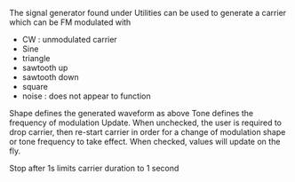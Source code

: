 The signal generator found under Utilities can be used to generate a carrier which can be FM modulated with
* CW : unmodulated carrier
* Sine 
* triangle
* sawtooth up
* sawtooth down
* square
* noise : does not appear to function

Shape defines the generated waveform as above
Tone defines the frequency of modulation
Update. When unchecked, the user is required to drop carrier, then re-start carrier in order for a change of modulation shape or tone frequency to take effect. When checked, values will update on the fly.

Stop after 1s limits carrier duration to 1 second

